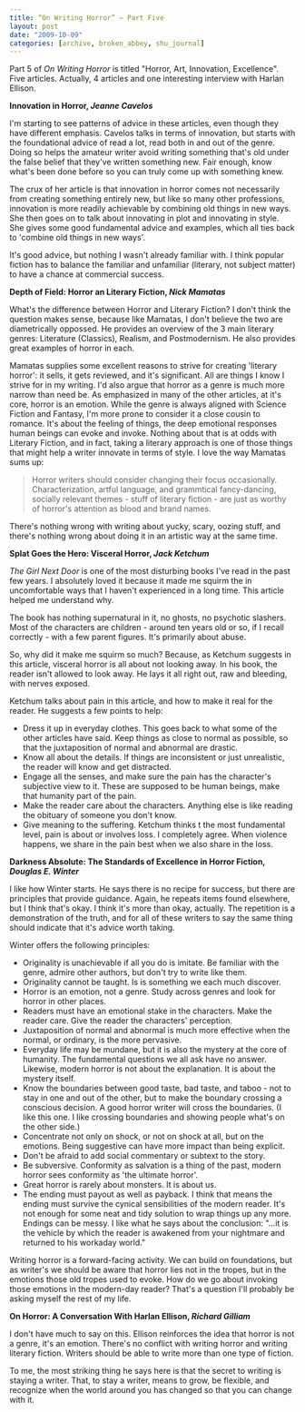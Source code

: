 ```yaml
---
title: “On Writing Horror” – Part Five
layout: post
date: "2009-10-09"
categories: [archive, broken_abbey, shu_journal]
---
```


Part 5 of _On Writing Horror_ is titled "Horror, Art, Innovation, Excellence".
Five articles. Actually, 4 articles and one interesting interview with Harlan
Ellison.

**Innovation in Horror, _Jeanne Cavelos_**

I'm starting to see patterns of advice in these articles, even though they have
different emphasis. Cavelos talks in terms of innovation, but starts with the
foundational advice of read a lot, read both in and out of the genre. Doing so
helps the amateur writer avoid writing something that's old under the false
belief that they've written something new. Fair enough, know what's been done
before so you can truly come up with something knew.

The crux of her article is that innovation in horror comes not necessarily from
creating something entirely new, but like so many other professions, innovation
is more readily achievable by combining old things in new ways. She then goes on
to talk about innovating in plot and innovating in style. She gives some good
fundamental advice and examples, which all ties back to 'combine old things in
new ways'.

It's good advice, but nothing I wasn't already familiar with. I think popular
fiction has to balance the familiar and unfamiliar (literary, not subject
matter) to have a chance at commercial success.

**Depth of Field: Horror an Literary Fiction, _Nick Mamatas_**

What's the difference between Horror and Literary Fiction? I don't think the
question makes sense, because like Mamatas, I don't believe the two are
diametrically oppossed. He provides an overview of the 3 main literary genres:
Literature (Classics), Realism, and Postmodernism. He also provides great
examples of horror in each.

Mamatas supplies some excellent reasons to strive for creating 'literary
horror': it sells, it gets reviewed, and it's significant. All are things I know
I strive for in my writing. I'd also argue that horror as a genre is much more
narrow than need be. As emphasized in many of the other articles, at it's core,
horror is an emotion. While the genre is always aligned with Science Fiction and
Fantasy, I'm more prone to consider it a close cousin to romance. It's about the
feeling of things, the deep emotional responses human beings can evoke and
invoke. Nothing about that is at odds with Literary Fiction, and in fact, taking
a literary approach is one of those things that might help a writer innovate in
terms of style. I love the way Mamatas sums up:

> Horror writers should consider changing their focus occasionally.
> Characterization, artful language, and grammtical fancy-dancing, socially
> relevant themes - stuff of literary fiction - are just as worthy of horror's
> attention as blood and brand names.

There's nothing wrong with writing about yucky, scary, oozing stuff, and there's
nothing wrong about doing it in an artistic way at the same time.

**Splat Goes the Hero: Visceral Horror, _Jack Ketchum_**

_The Girl Next Door_ is one of the most disturbing books I've read in the past
few years. I absolutely loved it because it made me squirm the in uncomfortable
ways that I haven't experienced in a long time. This article helped me
understand why.

The book has nothing supernatural in it, no ghosts, no psychotic slashers. Most
of the characters are children - around ten years old or so, if I recall
correctly - with a few parent figures. It's primarily about abuse.

So, why did it make me squirm so much? Because, as Ketchum suggests in this
article, visceral horror is all about not looking away. In his book, the reader
isn't allowed to look away. He lays it all right out, raw and bleeding, with
nerves exposed.

Ketchum talks about pain in this article, and how to make it real for the
reader. He suggests a few points to help:

- Dress it up in everyday clothes. This goes back to what some of the other
  articles have said. Keep things as close to normal as possible, so that the
  juxtaposition of normal and abnormal are drastic.
- Know all about the details. If things are inconsistent or just unrealistic,
  the reader will know and get distracted.
- Engage all the senses, and make sure the pain has the character's subjective
  view to it. These are supposed to be human beings, make that humanity part of
  the pain.
- Make the reader care about the characters. Anything else is like reading the
  obituary of someone you don't know.
- Give meaning to the suffering. Ketchum thinks t the most fundamental level,
  pain is about or involves loss. I completely agree. When violence happens, we
  share in the pain best when we also share in the loss.

**Darkness Absolute: The Standards of Excellence in Horror Fiction, _Douglas E.
Winter_**

I like how Winter starts. He says there is no recipe for success, but there are
principles that provide guidance. Again, he repeats items found elsewhere, but I
think that's okay. I think it's more than okay, actually. The repetition is a
demonstration of the truth, and for all of these writers to say the same thing
should indicate that it's advice worth taking.

Winter offers the following principles:

- Originality is unachievable if all you do is imitate. Be familiar with the
  genre, admire other authors, but don't try to write like them.
- Originality cannot be taught. Is is something we each much discover.
- Horror is an emotion, not a genre. Study across genres and look for horror in
  other places.
- Readers must have an emotional stake in the characters. Make the reader care.
  Give the reader the characters' perception.
- Juxtaposition of normal and abnormal is much more effective when the normal,
  or ordinary, is the more pervasive.
- Everyday life may be mundane, but it is also the mystery at the core of
  humanity. The fundamental questions we all ask have no answer. Likewise,
  modern horror is not about the explanation. It is about the mystery itself.
- Know the boundaries between good taste, bad taste, and taboo - not to stay in
  one and out of the other, but to make the boundary crossing a conscious
  decision. A good horror writer will cross the boundaries. (I like this one. I
  like crossing boundaries and showing people what's on the other side.)
- Concentrate not only on shock, or not on shock at all, but on the emotions.
  Being suggestive can have more impact than being explicit.
- Don't be afraid to add social commentary or subtext to the story.
- Be subversive. Conformity as salvation is a thing of the past, modern horror
  sees conformity as 'the ultimate horror'.
- Great horror is rarely about monsters. It is about us.
- The ending must payout as well as payback. I think that means the ending must
  survive the cynical sensibilities of the modern reader. It's not enough for
  some neat and tidy solution to wrap things up any more. Endings can be messy.
  I like what he says about the conclusion: "...it is the vehicle by which the
  reader is awakened from your nightmare and returned to his workaday world."

Writing horror is a forward-facing activity. We can build on foundations, but as
writer's we should be aware that horror lies not in the tropes, but in the
emotions those old tropes used to evoke. How do we go about invoking those
emotions in the modern-day reader? That's a question I'll probably be asking
myself the rest of my life.

**On Horror: A Conversation With Harlan Ellison, _Richard Gilliam_**

I don't have much to say on this. Ellison reinforces the idea that horror is not
a genre, it's an emotion. There's no conflict with writing horror and writing
literary fiction. Writers should be able to write more than one type of fiction.

To me, the most striking thing he says here is that the secret to writing is
staying a writer. That, to stay a writer, means to grow, be flexible, and
recognize when the world around you has changed so that you can change with it.
